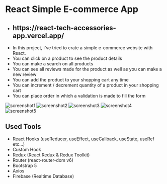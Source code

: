 # React Simple E-commerce App

 * <h2> https://react-tech-accessories-app.vercel.app/ </h2>
 * In this project, I've tried to crate a simple e-commerce website with React.
 * You can click on a product to see the product details
 * You can make a search on all products
 * You can see all reviews made for the product as well as you can make a new review 
 * You can add the product to your shopping cart any time
 * You can increment / decrement quantity of a product in your shopping cart
 * You can place order in which a validation is made to fill the form

![screenshot1](https://user-images.githubusercontent.com/50502928/159922005-075ec72e-2db8-42eb-997f-73fb20bf975c.png)
![screenshot2](https://user-images.githubusercontent.com/50502928/159922011-a071f9df-1fe8-492e-8ff3-2078465cb851.png)
![screenshot3](https://user-images.githubusercontent.com/50502928/159922014-dfd688b7-2b5f-48a5-aa03-5cf996f1ff3b.png)
![screenshot4](https://user-images.githubusercontent.com/50502928/159922015-dcf13087-659c-48db-9dd5-4cd78a287433.png)
![screenshot5](https://user-images.githubusercontent.com/50502928/159922017-ca3be5a8-4f23-4b35-87e6-d518add97163.png)

## Used Tools
 * React Hooks (useReducer, useEffect, useCallback, useState, useRef etc...)
 * Custom Hook
 * Redux (React Redux & Redux Toolkit)
 * Router (react-router-dom v6)
 * Bootstrap 5
 * Axios
 * Firebase (Realtime Database)
